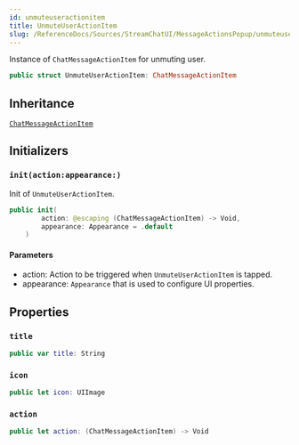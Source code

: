 ```yaml
---
id: unmuteuseractionitem 
title: UnmuteUserActionItem
slug: /ReferenceDocs/Sources/StreamChatUI/MessageActionsPopup/unmuteuseractionitem
---
```


Instance of `ChatMessageActionItem` for unmuting user.

``` swift
public struct UnmuteUserActionItem: ChatMessageActionItem 
```

## Inheritance

[`ChatMessageActionItem`](ChatMessageActionItem)

## Initializers

### `init(action:appearance:)`

Init of `UnmuteUserActionItem`.

``` swift
public init(
        action: @escaping (ChatMessageActionItem) -> Void,
        appearance: Appearance = .default
    ) 
```

#### Parameters

  - action: Action to be triggered when `UnmuteUserActionItem` is tapped.
  - appearance: `Appearance` that is used to configure UI properties.

## Properties

### `title`

``` swift
public var title: String 
```

### `icon`

``` swift
public let icon: UIImage
```

### `action`

``` swift
public let action: (ChatMessageActionItem) -> Void
```
